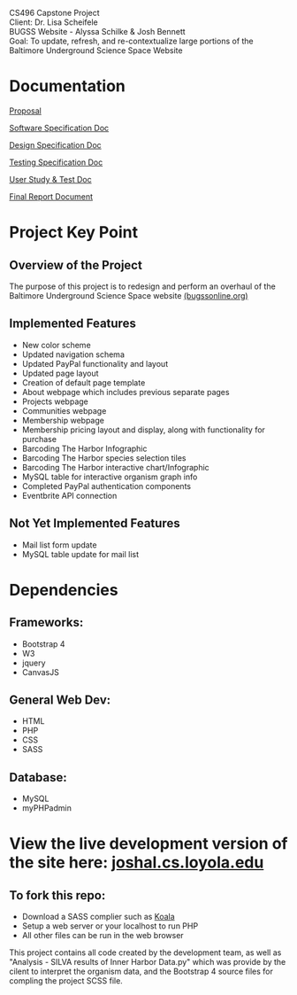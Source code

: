 CS496 Capstone Project  
Client: Dr. Lisa Scheifele  
BUGSS Website - Alyssa Schilke & Josh Bennett  
Goal: To update, refresh, and re-contextualize large portions of the Baltimore Underground Science Space Website  

# Documentation

[Proposal](https://docs.google.com/document/d/12TbOZMTU15mCxTezGNSLiZwZjOzIOsaWnHSR97uG0Os/edit)

[Software Specification Doc](https://docs.google.com/document/d/1k7awqzBPn_TgLirdE0IJmUTtXoErDJqY5Rz0Lldsuu0/)

[Design Specification Doc](https://docs.google.com/document/d/1TyseOpcyrWaspyxnvLeIHX8_-XtckKfLsNu6xJEAKUs/)

[Testing Specification Doc](https://docs.google.com/document/d/1sGmcwcQPlwAZxTIQhg5IIgr6aG_ARqPyzFMb-GpL9KU/)

[User Study & Test Doc](https://docs.google.com/document/d/1vwXcw9XVzWZc1-x-Mub-Y8rSFr2UtjUW87-73NnmA3A/edit?usp=sharing)

[Final Report Document](https://drive.google.com/file/d/1cicooc9m40PiQ6n54_sCPdKuN-5GKqNo/view)

# Project Key Point
## Overview of the Project 
The purpose of this project is to redesign and perform an overhaul of the Baltimore Underground Science Space website [(bugssonline.org)](https://bugssonline.org/)

## Implemented Features
- New color scheme
- Updated navigation schema
- Updated PayPal functionality and layout
- Updated page layout
- Creation of default page template
- About webpage which includes previous separate pages
- Projects webpage
- Communities webpage
- Membership webpage
- Membership pricing layout and display, along with functionality for purchase
- Barcoding The Harbor Infographic
- Barcoding The Harbor species selection tiles
- Barcoding The Harbor interactive chart/Infographic
- MySQL table for interactive organism graph info
- Completed PayPal authentication components
- Eventbrite API connection

## Not Yet Implemented Features

- Mail list form update
- MySQL table update for mail list

# Dependencies

## Frameworks:
- Bootstrap 4
- W3
- jquery
- CanvasJS

## General Web Dev:
- HTML
- PHP
- CSS
- SASS

## Database:
- MySQL
- myPHPadmin  

# View the live development version of the site here: [joshal.cs.loyola.edu](http://joshal.cs.loyola.edu/html/index.html)

## To fork this repo:
- Download a SASS complier such as [Koala](http://koala-app.com/)
- Setup a web server or your localhost to run PHP
- All other files can be run in the web browser

This project contains all code created by the development team, as well as "Analysis - SILVA results of Inner Harbor Data.py" which was provide by the cilent to interpret the organism data, and the Bootstrap 4 source files for compling the project SCSS file.
